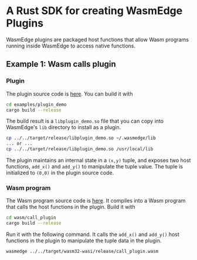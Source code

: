 # A Rust SDK for creating WasmEdge Plugins

WasmEdge plugins are packaged host functions that allow Wasm programs running inside WasmEdge to access native functions.

## Example 1: Wasm calls plugin

### Plugin

The plugin source code is [here](examples/plugin_demo). You can build it with

```bash
cd examples/plugin_demo
cargo build --release
```

The build result is a `libplugin_demo.so` file that you can copy into WasmEdge's `lib` directory to install as a plugin.

```bash
cp ../../target/release/libplugin_demo.so ~/.wasmedge/lib
... or ...
cp ../../target/release/libplugin_demo.so /usr/local/lib
```

The plugin maintains an internal state in a `(x,y)` tuple, and exposes two host functions, `add_x()` and `add_y()` to manipulate the tuple value. The tuple is initialized to `(0,0)` in the plugin source code.

### Wasm program

The Wasm program source code is [here](wasm/call_plugin). It compiles into a Wasm program that calls the host functions in the plugin. Build it with

```bash
cd wasm/call_plugin
cargo build --release
```

Run it with the following command. It calls the `add_x()` and `add_y()` host functions in the plugin to manipulate the tuple data in the plugin.

```bash
wasmedge ../../target/wasm32-wasi/release/call_plugin.wasm
```




